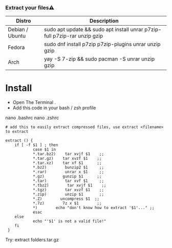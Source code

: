 ### Extract your files⚠️

| Distro | Description |
| ------ | ------ |
| Debian / Ubuntu |  sudo apt update && sudo apt install unrar p7zip-full p7zip-rar unzip gzip |
| Fedora |  sudo dnf install p7zip p7zip-plugins unrar unzip gzip |	
| Arch |  yay -S 7-zip && sudo pacman -S unrar unzip gzip |

# Install

* Open The Terminal .
* Add this code in your bash / zsh profile 
	
nano .bashrc
nano .zshrc


```
# add this to easily extract compressed files, use extract <filename> to extract 

extract () {
    if [ -f $1 ] ; then
            case $1 in
            *.tar.bz2)    tar xvjf $1    ;;
            *.tar.gz)    tar xvzf $1    ;;
            *.tar.xz)    tar xf $1      ;;
            *.bz2)        bunzip2 $1     ;;
            *.rar)        unrar x $1     ;;
            *.gz)        gunzip $1      ;;
            *.tar)        tar xvf $1     ;;
            *.tbz2)        tar xvjf $1    ;;
            *.tgz)        tar xvzf $1    ;;
            *.zip)        unzip $1       ;;
            *.Z)        uncompress $1  ;;
            *.7z)        7z x $1        ;;
            *)        echo "don't know how to extract '$1'..." ;;
            esac
    else
            echo "'$1' is not a valid file!"
    fi
 }
```

Try:
extract folders.tar.gz
